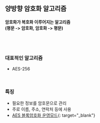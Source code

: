 ## 양방향 암호화 알고리즘
#### 암호화가 복호화 이루어지는 알고리즘 <br/> (평문 -> 암호화, 암호화 -> 평문)

<br/>
<br/>

### 대표적인 알고리즘
* AES-256

<br/>

### 특징
* 필요한 정보를 암호문으로 관리
* 주로 이름, 주소, 연락처 등에 사용
* [AES 블록암호화 운영모드](https://blog.naver.com/sanainfo/221517009223){: target="_blank"}
